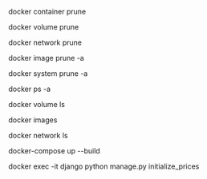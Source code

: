 docker container prune

docker volume prune

docker network prune

docker image prune -a

docker system prune -a





docker ps -a

docker volume ls

docker images

docker network ls

docker-compose up --build


docker exec -it django python manage.py initialize_prices